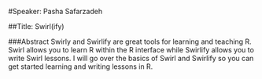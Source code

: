 #Speaker: Pasha Safarzadeh


##Title: Swirl(ify)


###Abstract
Swirly and Swirlify are great tools for learning and teaching R. Swirl allows you to learn R within the R interface while Swirlify allows you to write Swirl lessons. I will go over the basics of Swirl and Swirlify so you can get started learning and writing lessons in R.
